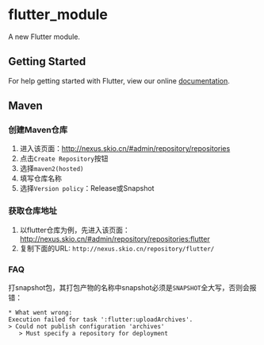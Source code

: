 # flutter_module

A new Flutter module.

## Getting Started

For help getting started with Flutter, view our online
[documentation](https://flutter.dev/).

## Maven

### 创建Maven仓库

1. 进入该页面：<http://nexus.skio.cn/#admin/repository/repositories>
2. 点击`Create Repository`按钮
3. 选择`maven2(hosted)`
4. 填写仓库名称
5. 选择`Version policy`：Release或Snapshot

### 获取仓库地址

1. 以flutter仓库为例，先进入该页面：<http://nexus.skio.cn/#admin/repository/repositories:flutter>
2. 复制下面的URL: `http://nexus.skio.cn/repository/flutter/`

### FAQ

打snapshot包，其打包产物的名称中snapshot必须是`SNAPSHOT`全大写，否则会报错：
```
* What went wrong:
Execution failed for task ':flutter:uploadArchives'.
> Could not publish configuration 'archives'
   > Must specify a repository for deployment
```
